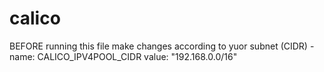 # calico
BEFORE running this file make changes according to yuor subnet (CIDR)
            - name: CALICO_IPV4POOL_CIDR
              value: "192.168.0.0/16"
